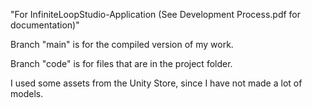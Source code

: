 "For InfiniteLoopStudio-Application (See Development Process.pdf for documentation)" 

Branch "main" is for the compiled version of my work.

Branch "code" is for files that are in the project folder.

I used some assets from the Unity Store, since I have not made a lot of models.
